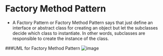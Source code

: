 # Factory Method Pattern

* A Factory Pattern or Factory Method Pattern says that just define an interface or abstract class for creating an object but let the subclasses decide which class to instantiate. In other words, subclasses are responsible to create the instance of the class.

###UML for Factory Method Pattern
![image](https://user-images.githubusercontent.com/49193132/133135931-45aa6187-1977-4306-a313-3a369dbf84d8.png)

